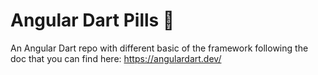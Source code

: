 # Angular Dart Pills 💊

An Angular Dart repo with different basic of the framework following the doc that you can find here: https://angulardart.dev/
